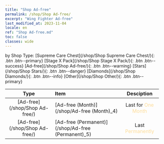 ```yaml
---
title: "Shop Ad-free"
permalink: /shop/Shop Ad-free/
excerpt: "Wing Fighter Ad-free"
last_modified_at: 2023-11-04
locale: en
ref: "Shop Ad-free.md"
toc: false
classes: wide
---
```


  by Shop Type:  [Supreme Care Chest](/shop/Shop Supreme Care Chest/){: .btn .btn--primary}   [Stage X Pack](/shop/Shop Stage X Pack/){: .btn .btn--success}   [Ad-free](/shop/Shop Ad-free/){: .btn .btn--warning}   [Stars](/shop/Shop Stars/){: .btn .btn--danger}   [Diamonds](/shop/Shop Diamonds/){: .btn .btn--info}   [Other](/shop/Shop Other/){: .btn .btn--primary} 

  |    Type   |   Item   | Desciption |
  |:---------:|:---------|:----------:|
 [Ad-free](/shop/Shop Ad-free/) |[Ad-free (Month)](/shop/Ad-free (Month)_4) | Last for <span style="color: #FEDC98">One Month</span><br/><span style="color: #000000;"></span> | 
 [Ad-free](/shop/Shop Ad-free/) |[Ad-free (Permanent)](/shop/Ad-free (Permanent)_5) | Last <span style="color: #FEDC98">Permanently</span><br/><span style="color: #000000;"></span> | 
